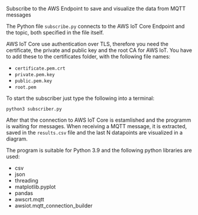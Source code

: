 Subscribe to the AWS Endpoint to save and visualize the data from MQTT messages

The Python file `subscribe.py` connects to the AWS IoT Core Endpoint and the topic, both specified in the file itself.

AWS IoT Core use authentication over TLS, therefore you need the certificate, the private and public key and the root CA
for AWS IoT. You have to add these to the certificates folder, with the following file names:

- `certificate.pem.crt`
- `private.pem.key`
- `public.pem.key`
- `root.pem`

To start the subscriber just type the following into a terminal:

`python3 subscriber.py`

After that the connection to AWS IoT Core is estamlished and the programm is waiting for messages. When receiving a MQTT
message, it is extracted, saved in the `results.csv` file and the last N datapoints are visualized in a diagram.

The program is suitable for Python 3.9 and the following python libraries are used:

- csv
- json
- threading
- matplotlib.pyplot
- pandas
- awscrt.mqtt
- awsiot.mqtt_connection_builder

